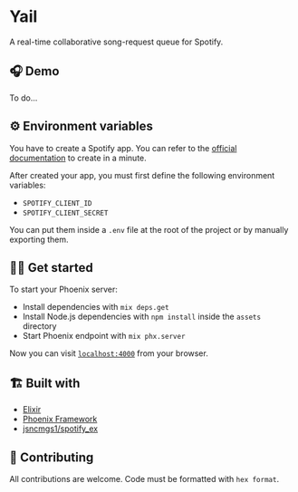 # Yail

A real-time collaborative song-request queue for Spotify.

## 🎧 Demo

To do...

## ⚙️ Environment variables

You have to create a Spotify app. You can refer to the [official documentation](https://developer.spotify.com/documentation/general/guides/app-settings/) to create in a minute.

After created your app, you must first define the following environment variables:
- `SPOTIFY_CLIENT_ID`
- `SPOTIFY_CLIENT_SECRET`

You can put them inside a `.env` file at the root of the project or by manually exporting them.

## 🧑‍💻 Get started 

To start your Phoenix server:

  * Install dependencies with `mix deps.get`
  * Install Node.js dependencies with `npm install` inside the `assets` directory
  * Start Phoenix endpoint with `mix phx.server`

Now you can visit [`localhost:4000`](http://localhost:4000) from your browser.

## 🏗 Built with

- [Elixir](https://elixir-lang.org/)
- [Phoenix Framework](https://www.phoenixframework.org/)
- [jsncmgs1/spotify_ex](https://github.com/jsncmgs1/spotify_ex)

## 📧 Contributing

All contributions are welcome. Code must be formatted with `hex format`.